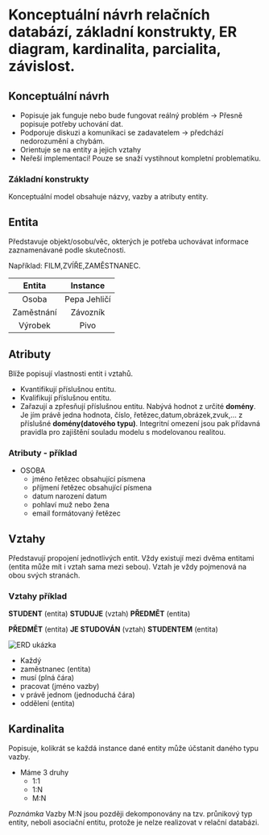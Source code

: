 # Konceptuální návrh relačních databází, základní konstrukty, ER diagram, kardinalita, parcialita, závislost.

## Konceptuální návrh
* Popisuje jak funguje nebo bude fungovat reálný problém -> Přesně popisuje potřeby uchování dat.
* Podporuje diskuzi a komunikaci se zadavatelem -> předchází nedorozumění a chybám.
* Orientuje se na entity a jejich vztahy
* Neřeší implementaci! Pouze se snaží vystihnout kompletní problematiku.

### Základní konstrukty
Konceptuální model obsahuje názvy, vazby a atributy entity.

## Entita
Představuje objekt/osobu/věc, okterých je potřeba uchovávat informace zaznamenávané podle skutečnosti.

Například: FILM,ZVÍŘE,ZAMĚSTNANEC.

|   Entita   	|   Instance   	|
|:----------:	|:------------:	|
|    Osoba   	| Pepa Jehličí 	|
| Zaměstnání 	|   Závozník   	|
|   Výrobek  	|     Pivo     	|

## Atributy
Blíže popisují vlastnosti entit i vztahů.
* Kvantifikují příslušnou entitu.
* Kvalifikují příslušnou entitu.
* Zařazují a zpřesňují příslušnou entitu.
Nabývá hodnot z určité **domény**. Je jím právě jedna hodnota, číslo, řetězec,datum,obrázek,zvuk,... z příslušné **domény(datového typu)**.
Integritní omezení jsou pak přídavná pravidla pro zajištění souladu modelu s modelovanou realitou.

### Atributy - příklad
* OSOBA
  * jméno             řetězec obsahující písmena
  * příjmení          řetězec obsahující písmena
  * datum narození    datum
  * pohlaví           muž nebo žena
  * email             formátovaný řetězec

## Vztahy
Představují propojení jednotlivých entit. Vždy existují mezi dvěma entitami (entita může mít i vztah sama mezi sebou). Vztah je vždy pojmenová na obou svých stranách.

### Vztahy příklad
**STUDENT** (entita) **STUDUJE** (vztah) **PŘEDMĚT** (entita)

**PŘEDMĚT** (entita) **JE STUDOVÁN** (vztah) **STUDENTEM** (entita)

[//]: # (koment?)
[//]: # (příklad ER diagramu)
![ERD ukázka](https://github.com/HoundMarty/SZZ_2020-21/blob/master/Datab%C3%A1zov%C3%A9%20syst%C3%A9my/imgs/ERD%20uk%C3%A1zka.PNG "ERD ukázka")

* Každý
* zaměstnanec (entita)
* musí (plná čára)
* pracovat (jméno vazby)
* v právě jednom (jednoduchá čára)
* oddělení (entita)

## Kardinalita
Popisuje, kolikrát se každá instance dané entity může účstanit daného typu vazby.
* Máme 3 druhy
  * 1:1
  * 1:N
  * M:N

*Poznámka* Vazby M:N jsou později dekomponovány na tzv. průnikový typ entity, neboli asociační entitu, protože je nelze realizovat v relační databázi.
 
 [//]: # (dorazit parialitu a závislost s konkrétním a přehledným příkladem)
